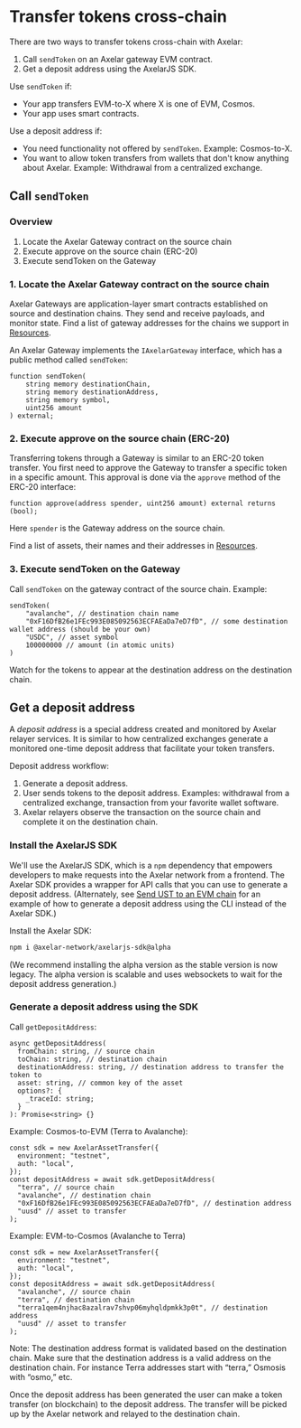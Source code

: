 # Transfer tokens cross-chain

There are two ways to transfer tokens cross-chain with Axelar:

1. Call `sendToken` on an Axelar gateway EVM contract.
2. Get a deposit address using the AxelarJS SDK.

Use `sendToken` if:

- Your app transfers EVM-to-X where X is one of EVM, Cosmos.
- Your app uses smart contracts.

Use a deposit address if:

- You need functionality not offered by `sendToken`. Example: Cosmos-to-X.
- You want to allow token transfers from wallets that don't know anything about Axelar. Example: Withdrawal from a centralized exchange.

## Call `sendToken`

### Overview

1. Locate the Axelar Gateway contract on the source chain
2. Execute approve on the source chain (ERC-20)
3. Execute sendToken on the Gateway

### 1. Locate the Axelar Gateway contract on the source chain

Axelar Gateways are application-layer smart contracts established on source and destination chains. They send and receive payloads, and monitor state. Find a list of gateway addresses for the chains we support in [Resources](../resources).

An Axelar Gateway implements the `IAxelarGateway` interface, which has a public method called `sendToken`:

```solidity
function sendToken(
    string memory destinationChain,
    string memory destinationAddress,
    string memory symbol,
    uint256 amount
) external;
```

### 2. Execute approve on the source chain (ERC-20)

Transferring tokens through a Gateway is similar to an ERC-20 token transfer. You first need to approve the Gateway to transfer a specific token in a specific amount. This approval is done via the `approve` method of the ERC-20 interface:

```solidity
function approve(address spender, uint256 amount) external returns (bool);
```

Here `spender` is the Gateway address on the source chain.

Find a list of assets, their names and their addresses in [Resources](../resources).

### 3. Execute sendToken on the Gateway

Call `sendToken` on the gateway contract of the source chain. Example:

```solidity
sendToken(
    "avalanche", // destination chain name
    "0xF16DfB26e1FEc993E085092563ECFAEaDa7eD7fD", // some destination wallet address (should be your own)
    "USDC", // asset symbol
    100000000 // amount (in atomic units)
)
```

Watch for the tokens to appear at the destination address on the destination chain.

## Get a deposit address

A _deposit address_ is a special address created and monitored by Axelar relayer services. It is similar to how centralized exchanges generate a monitored one-time deposit address that facilitate your token transfers.

Deposit address workflow:

1. Generate a deposit address.
2. User sends tokens to the deposit address. Examples: withdrawal from a centralized exchange, transaction from your favorite wallet software.
3. Axelar relayers observe the transaction on the source chain and complete it on the destination chain.

### Install the AxelarJS SDK

We'll use the AxelarJS SDK, which is a `npm` dependency that empowers developers to make requests into the Axelar network from a frontend. The Axelar SDK provides a wrapper for API calls that you can use to generate a deposit address. (Alternately, see [Send UST to an EVM chain](../learn/cli/ust-to-evm) for an example of how to generate a deposit address using the CLI instead of the Axelar SDK.)

Install the Axelar SDK:

```bash
npm i @axelar-network/axelarjs-sdk@alpha
```

(We recommend installing the alpha version as the stable version is now legacy. The alpha version is scalable and uses websockets to wait for the deposit address generation.)

### Generate a deposit address using the SDK

Call `getDepositAddress`:

```tsx
async getDepositAddress(
  fromChain: string, // source chain
  toChain: string, // destination chain
  destinationAddress: string, // destination address to transfer the token to
  asset: string, // common key of the asset
  options?: {
    _traceId: string;
  }
): Promise<string> {}
```

Example: Cosmos-to-EVM (Terra to Avalanche):

```tsx
const sdk = new AxelarAssetTransfer({
  environment: "testnet",
  auth: "local",
});
const depositAddress = await sdk.getDepositAddress(
  "terra", // source chain
  "avalanche", // destination chain
  "0xF16DfB26e1FEc993E085092563ECFAEaDa7eD7fD", // destination address
  "uusd" // asset to transfer
);
```

Example: EVM-to-Cosmos (Avalanche to Terra)

```tsx
const sdk = new AxelarAssetTransfer({
  environment: "testnet",
  auth: "local",
});
const depositAddress = await sdk.getDepositAddress(
  "avalanche", // source chain
  "terra", // destination chain
  "terra1qem4njhac8azalrav7shvp06myhqldpmkk3p0t", // destination address
  "uusd" // asset to transfer
);
```

Note: The destination address format is validated based on the destination chain. Make sure that the destination address is a valid address on the destination chain. For instance Terra addresses start with “terra,” Osmosis with “osmo,” etc.

Once the deposit address has been generated the user can make a token transfer (on blockchain) to the deposit address. The transfer will be picked up by the Axelar network and relayed to the destination chain.
